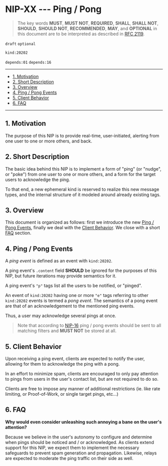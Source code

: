 # NIP-XX --- Ping / Pong

> The key words **MUST**, **MUST NOT**, **REQUIRED**, **SHALL**, **SHALL NOT**, **SHOULD**, **SHOULD NOT**, **RECOMMENDED**, **MAY**, and **OPTIONAL** in this document are to be interpreted as described in [RFC 2119](https://www.rfc-editor.org/rfc/rfc2119.txt).

`draft` `optional`

`kind:20202`

`depends:01` `depends:16`

---

- [1. Motivation](#1-motivation)
- [2. Short Description](#2-short-description)
- [3. Overview](#3-overview)
- [4. Ping / Pong Events](#4-ping--pong-events)
- [5. Client Behavior](#5-client-behavior)
- [6. FAQ](#6-faq)

---

## 1. Motivation

The purpose of this NIP is to provide real-time, user-initiated, alerting from one user to one or more others, and back.

## 2. Short Description

The basic idea behind this NIP is to implement a form of "ping" (or "nudge", or "poke") from one user to one or more others, and a form for the target users to acknowledge the ping.

To that end, a new ephemeral kind is reserved to realize this new message types, and the internal structure of it modeled around already existing tags.

## 3. Overview

This document is organized as follows: first we introduce the new [Ping / Pong Events](#4-ping--pong-events), finally we deal with the [Client Behavior](#5-client-behavior).
We close with a short [FAQ](#6-faq) section.

## 4. Ping / Pong Events

A _ping event_ is defined as an event with `kind:20202`.

A ping event's `.content` field **SHOULD** be ignored for the purposes of this NIP, but future iterations may provide semantics for it.

A ping event's `"p"` tags list all the users to be notified, or "pinged".

An event of `kind:20202` having one or more `"e"` tags referring to other `kind:20202` events is termed a _pong event_.
The semantics of a pong event are that of an acknowledgement to the mentioned ping events.

Thus, a user may acknowledge several pings at once.

> Note that according to [NIP-16](https://github.com/nostr-protocol/nips/blob/master/16.md) ping / pong events should be sent to all matching filters and **MUST NOT** be stored at all.

## 5. Client Behavior

Upon receiving a ping event, clients are expected to notify the user, allowing for them to acknowledge the ping with a pong.

In an effort to minimize spam, clients are encouraged to only pay attention to pings from users in the user's contact list, but are not required to do so.

Clients are free to impose any manner of additional restrictions (ie. like rate limiting, or Proof-of-Work, or single target pings, etc...)

## 6. FAQ

**Why would even consider unleashing such annoying a bane on the user's attention?**

Because we believe in the user's autonomy to configure and determine when pings should be noticed and / or acknowledged.
As clients extend support for this NIP, we expect them to implement the necessary safeguards to prevent spam generation and propagation.
Likewise, relays are expected to moderate the ping traffic on their side as well.

